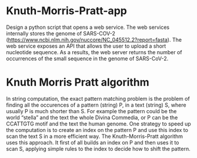 # Knuth-Morris-Pratt-app

Design a python script that opens a web service. The web services internally stores the genome of SARS-COV-2 (https://www.ncbi.nlm.nih.gov/nuccore/NC_045512.2?report=fasta). The web service exposes an API that allows the user to upload a short nucleotide sequence. As a results, the web server returns the number of occurrences of the small sequence in the genome of SARS-CoV-2.

# Knuth Morris Pratt algorithm
In string computation, the exact pattern matching problem is the problem of finding all the occurences of a pattern (string) P, in a text (string) S, where usually P is much shorter than S. For example the pattern could be the world “stella” and the text the whole Divina Commedia, or P can be the CCATTGTG motif and the text the human genome. One strategy to speed up the computation is to create an index on the pattern P and use this index to scan the text S in a more efficient way. The Knuth-Morris-Pratt algorithm uses this approach. It first of all builds an index on P and then uses it to scan S, applying simple rules to the index to decide how to shift the pattern.
